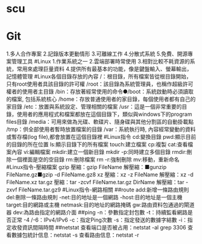 # scu
# Git
   1.多人合作專案
   2.記錄版本更動情形
   3.可離線工作
   4.分散式系統
   5.免費、開源專案管理工具
#Linux
   1.作業系統之一
   2.雲端部署時常使用
   3.相對比較不耗資源的系統，常用來處理巨量資料
   4.提供所有最基本的功能，像是鍵盤輸入、螢幕輸出，記憶體管理
#Linux各個目錄存放的內容
   /：根目錄，所有檔案皆從根目錄開始，只有root使用者具該目錄的許可權
   /root：該目錄為系統管理員，也稱作超級許可權者的使用者主目錄 
   /bin：存放著經常使用的命令●/boot：系統啟動時必須讀取的檔案, 包括系統核心
   /home：存放普通使用者的家目錄，每個使用者都有自己的家目錄
   /etc：放置與系統設定、管理相關的檔案
   /usr：這是一個非常重要的目錄，使用者的應用程式和檔案都放在這個目錄下，類似與windows下的program files目錄
   /media：可用來做為光碟、軟碟片、隨身碟與其他分割區的自動掛載點
   /tmp：供全部使用者暫時放置檔案的目錄
   /var：系統執行時, 內容經常變動的資料或暫存檔(log file),都會放置在這個目錄裡
#Linux指令
   cd:變換目錄
   pwd:顯示目前的目錄的所在位置
   ls:顯示目錄下的所有檔案
   touch:建立檔案
   cp:複製
   cat:查看檔案內容
   vi:編輯檔案
   mkdir:建立一個新目錄
   mkdir -p:同時建立多個目錄
   rmdir:刪除一個裡面是空的空目錄
   rm:刪除檔案
   rm -r:強制刪除
   mv:移動，重新命名
#Linux指令-壓縮檔案
 gzip
   壓縮：gzip FileName
   解壓縮：■gunzip FileName.gz■gzip -d FileName.gz8
 xz
   壓縮：xz -z FileName
   解壓縮：xz -d FileName.xz
 tar.gz
   壓縮：tar -zcvf FileName.tar.gz DirName
   解壓縮：tar -zxvf FileName.tar.gz9
#Linux指令-網路相關
 ##route
   add:新增一條路由規則
   del:刪除一條路由規則
   -net:目的地址是一個網路
   -host:目的地址是一個主機
   target:目的網路或主機
   netmask:目的地址的網路掩碼
   gw:路由資料包通過的閘道器
   dev:為路由指定的網路介面
##ping
   -n：參數指定封包數
   -t：持續監看網路是否正常 
   -4 /-6：IPv4/IPv6
   -c：指定Ping次數
   -s：指定發送的數據字結數
   -i：指定收發資訊間隔時間
##netstat
   查看端口是否被占用：netstat -al grep 3306
   查看數據包統計信息：netstat -s
   查看路由信息：netstat -r
